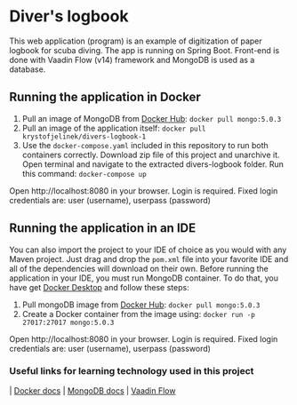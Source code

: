 # Diver's logbook

This web application (program) is an example of digitization of paper logbook for scuba diving.
The app is running on Spring Boot. Front-end is done with Vaadin Flow (v14) framework and MongoDB is used as a database.

## Running the application in Docker
1. Pull an image of MongoDB from [Docker Hub](https://hub.docker.com/_/mongo): `docker pull mongo:5.0.3`
2. Pull an image of the application itself: `docker pull krystofjelinek/divers-logbook-1`
3. Use the `docker-compose.yaml` included in this repository to run both containers correctly.
   Download zip file of this project and unarchive it.
   Open terminal and navigate to the extracted divers-logbook folder.
   Run this command: `docker-compose up`

Open http://localhost:8080 in your browser.
Login is required. Fixed login credentials are: user (username), userpass (password)


## Running the application in an IDE

You can also import the project to your IDE of choice as you would with any
Maven project. Just drag and drop the `pom.xml` file into your favorite IDE and all of the dependencies will download on their own.
Before running the application in your IDE, you must run MongoDB container.
To do that, you have get [Docker Desktop](https://docs.docker.com/desktop/) and follow these steps:
1. Pull mongoDB image from [Docker Hub](https://hub.docker.com/_/mongo): `docker pull mongo:5.0.3`
2. Create a Docker container from the image using: `docker run -p 27017:27017 mongo:5.0.3 `

Open http://localhost:8080 in your browser.
Login is required. Fixed login credentials are: user (username), userpass (password)

### Useful links for learning technology used in this project
| [Docker docs](https://docs.docker.com/)
| [MongoDB docs](https://www.mongodb.com/docs/)
| [Vaadin Flow](https://vaadin.com/flow)
